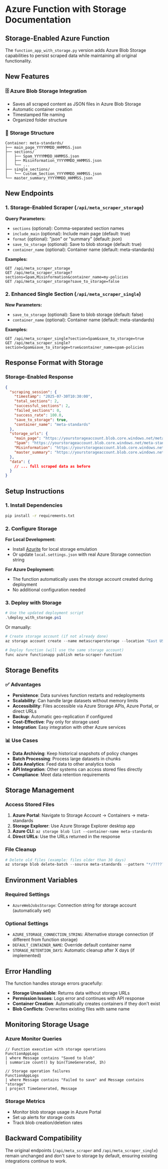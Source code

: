 # Azure Function with Storage Documentation

## Storage-Enabled Azure Function

The `function_app_with_storage.py` version adds Azure Blob Storage capabilities to persist scraped data while maintaining all original functionality.

## New Features

### 🗄️ **Azure Blob Storage Integration**
- Saves all scraped content as JSON files in Azure Blob Storage
- Automatic container creation
- Timestamped file naming
- Organized folder structure

### 📁 **Storage Structure**
```
Container: meta-standards/
├── main_page_YYYYMMDD_HHMMSS.json
├── sections/
│   ├── Spam_YYYYMMDD_HHMMSS.json
│   ├── Misinformation_YYYYMMDD_HHMMSS.json
│   └── ...
├── single_sections/
│   └── Custom_Section_YYYYMMDD_HHMMSS.json
└── master_summary_YYYYMMDD_HHMMSS.json
```

## New Endpoints

### 1. Storage-Enabled Scraper (`/api/meta_scraper_storage`)

**Query Parameters:**
- `sections` (optional): Comma-separated section names
- `include_main` (optional): Include main page (default: true)
- `format` (optional): "json" or "summary" (default: json)
- `save_to_storage` (optional): Save to blob storage (default: true)
- `container_name` (optional): Container name (default: meta-standards)

**Examples:**
```
GET /api/meta_scraper_storage
GET /api/meta_scraper_storage?sections=Spam,Misinformation&container_name=my-policies
GET /api/meta_scraper_storage?save_to_storage=false
```

### 2. Enhanced Single Section (`/api/meta_scraper_single`)

**New Parameters:**
- `save_to_storage` (optional): Save to blob storage (default: false)
- `container_name` (optional): Container name (default: meta-standards)

**Examples:**
```
GET /api/meta_scraper_single?section=Spam&save_to_storage=true
GET /api/meta_scraper_single?section=Spam&save_to_storage=true&container_name=spam-policies
```

## Response Format with Storage

### Storage-Enabled Response
```json
{
  "scraping_session": {
    "timestamp": "2025-07-30T10:30:00",
    "total_sections": 2,
    "successful_sections": 2,
    "failed_sections": 0,
    "success_rate": 100.0,
    "save_to_storage": true,
    "container_name": "meta-standards"
  },
  "storage_urls": {
    "main_page": "https://yourstorageaccount.blob.core.windows.net/meta-standards/main_page_20250730_103000.json",
    "Spam": "https://yourstorageaccount.blob.core.windows.net/meta-standards/sections/Spam_20250730_103001.json",
    "Misinformation": "https://yourstorageaccount.blob.core.windows.net/meta-standards/sections/Misinformation_20250730_103002.json",
    "master_summary": "https://yourstorageaccount.blob.core.windows.net/meta-standards/master_summary_20250730_103003.json"
  },
  "data": {
    // ... full scraped data as before
  }
}
```

## Setup Instructions

### 1. Install Dependencies
```bash
pip install -r requirements.txt
```

### 2. Configure Storage

**For Local Development:**
- Install [Azurite](https://docs.microsoft.com/en-us/azure/storage/common/storage-use-azurite) for local storage emulation
- Or update `local.settings.json` with real Azure Storage connection string

**For Azure Deployment:**
- The function automatically uses the storage account created during deployment
- No additional configuration needed

### 3. Deploy with Storage

```powershell
# Use the updated deployment script
.\deploy_with_storage.ps1
```

Or manually:
```powershell
# Create storage account (if not already done)
az storage account create --name metascraperstorage --location "East US" --resource-group rg-meta-scraper --sku Standard_LRS

# Deploy function (will use the same storage account)
func azure functionapp publish meta-scraper-function
```

## Storage Benefits

### ✅ **Advantages**
- **Persistence**: Data survives function restarts and redeployments
- **Scalability**: Can handle large datasets without memory limits
- **Accessibility**: Files accessible via Azure Storage APIs, Azure Portal, or direct URLs
- **Backup**: Automatic geo-replication if configured
- **Cost-Effective**: Pay only for storage used
- **Integration**: Easy integration with other Azure services

### 📊 **Use Cases**
- **Data Archiving**: Keep historical snapshots of policy changes
- **Batch Processing**: Process large datasets in chunks
- **Data Analytics**: Feed data to other analytics tools
- **API Integration**: Other systems can access stored files directly
- **Compliance**: Meet data retention requirements

## Storage Management

### Access Stored Files
1. **Azure Portal**: Navigate to Storage Account → Containers → meta-standards
2. **Storage Explorer**: Use Azure Storage Explorer desktop app
3. **Azure CLI**: `az storage blob list --container-name meta-standards`
4. **Direct URLs**: Use the URLs returned in the response

### File Cleanup
```powershell
# Delete old files (example: files older than 30 days)
az storage blob delete-batch --source meta-standards --pattern "*/????????_??????.json" --account-name metascraperstorage
```

## Environment Variables

### Required Settings
- `AzureWebJobsStorage`: Connection string for storage account (automatically set)

### Optional Settings
- `AZURE_STORAGE_CONNECTION_STRING`: Alternative storage connection (if different from function storage)
- `DEFAULT_CONTAINER_NAME`: Override default container name
- `STORAGE_RETENTION_DAYS`: Automatic cleanup after X days (if implemented)

## Error Handling

The function handles storage errors gracefully:
- **Storage Unavailable**: Returns data without storage URLs
- **Permission Issues**: Logs error and continues with API response
- **Container Creation**: Automatically creates containers if they don't exist
- **Blob Conflicts**: Overwrites existing files with same name

## Monitoring Storage Usage

### Azure Monitor Queries
```kusto
// Function execution with storage operations
FunctionAppLogs
| where Message contains "Saved to blob"
| summarize count() by bin(TimeGenerated, 1h)

// Storage operation failures
FunctionAppLogs
| where Message contains "Failed to save" and Message contains "storage"
| project TimeGenerated, Message
```

### Storage Metrics
- Monitor blob storage usage in Azure Portal
- Set up alerts for storage costs
- Track blob creation/deletion rates

## Backward Compatibility

The original endpoints (`/api/meta_scraper` and `/api/meta_scraper_single`) remain unchanged and don't save to storage by default, ensuring existing integrations continue to work.
